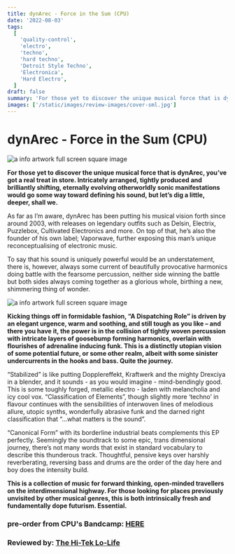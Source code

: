 ```yaml
---
title: dynArec - Force in the Sum (CPU)
date: '2022-08-03'
tags:
  [
    'quality-control',
    'electro',
    'techno',
    'hard techno',
    'Detroit Style Techno',
    'Electronica',
    'Hard Electro',
  ]
draft: false
summary: 'For those yet to discover the unique musical force that is dynArec, you’ve got a real treat in store.'
images: ['/static/images/review-images/cover-sml.jpg']
---
```


# dynArec - Force in the Sum (CPU)

<div className="my-1 px-2 phone: w-full desktop: overflow-hidden xl:my-1 xl:px-2 xl:w-1/2">
  <Image
    alt="a info artwork full screen square image"
    src="/static/images/review-images/cover-sml.jpg"
    width={700}
    height={700}
   />
</div>

**For those yet to discover the unique musical force that is dynArec, you’ve got a real treat in store. Intricately arranged, tightly produced and brilliantly shifting, eternally evolving otherworldly sonic manifestations would go some way toward defining his sound, but let’s dig a little, deeper, shall we.**

As far as I’m aware, dynArec has been putting his musical vision forth since around 2003, with releases on legendary outfits such as Delsin, Electrix, Puzzlebox, Cultivated Electronics and more. On top of that, he’s also the founder of his own label; Vaporwave, further exposing this man’s unique reconceptualising of electronic music.

To say that his sound is uniquely powerful would be an understatement, there is, however, always some current of beautifully provocative harmonics doing battle with the fearsome percussion, neither side winning the battle but both sides always coming together as a glorious whole, birthing a new, shimmering thing of wonder.

<div className="my-1 px-2 phone: w-full desktop: overflow-hidden xl:my-1 xl:px-2 xl:w-1/2">
  <Image
    alt="a info artwork full screen square image"
    src="/static/images/review-images/dynarec-sml.jpg"
    width={700}
    height={465}
   />
</div>

**Kicking things off in formidable fashion, “A Dispatching Role” is driven by an elegant urgence, warm and soothing, and still tough as you like – and there you have it, the power is in the collision of tightly woven percussion with intricate layers of goosebump forming harmonics, overlain with flourishes of adrenaline inducing funk. This is a distinctly utopian vision of some potential future, or some other realm, albeit with some sinister undercurrents in the hooks and bass. Quite the journey.**

“Stabilized” is like putting Dopplereffekt, Kraftwerk and the mighty Drexciya in a blender, and it sounds - as you would imagine - mind-bendingly good. This is some toughly forged, metallic electro - laden with melancholia and icy cool vox. “Classification of Elements”, though slightly more ‘techno’ in flavour continues with the sensibilities of interwoven lines of melodious allure, utopic synths, wonderfully abrasive funk and the darned right classification that “...what matters is the sound”.

“Canonical Form” with its borderline industrial beats complements this EP perfectly. Seemingly the soundtrack to some epic, trans dimensional journey, there’s not many words that exist in standard vocabulary to describe this thunderous track. Thoughtful, pensive keys over harshly reverberating, reversing bass and drums are the order of the day here and boy does the intensity build.

**This is a collection of music for forward thinking, open-minded travellers on the interdimensional highway. For those looking for places previously unvisited by other musical genres, this is both intrinsically fresh and fundamentally dope futurism. Essential.**

### pre-order from CPU's Bandcamp: [HERE](https://shop.cpurecords.net/album/force-in-the-sum)

### Reviewed by: [The Hi-Tek Lo-Life](https://www.facebook.com/HighestTek)
